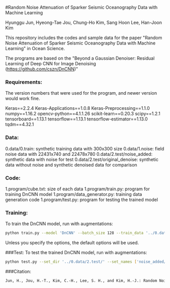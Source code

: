 #Random Noise Attenuation of Sparker Seismic Oceanography Data with Machine Learning

Hyunggu Jun, Hyeong-Tae Jou, Chung-Ho Kim, Sang Hoon Lee, Han-Joon Kim

This repository includes the codes and sample data for the paper
"Random Noise Attenuation of Sparker Seismic Oceanography Data with Machine Learning" in Ocean Science. 
 

The programs are based on the "Beyond a Gaussian Denoiser: Residual Learning of Deep CNN for Image Denoising (https://github.com/cszn/DnCNN)"

### Requirements:
The version numbers that were used for the program, and newer version would work fine. 

Keras==2.2.4
Keras-Applications==1.0.8
Keras-Preprocessing==1.1.0
numpy==1.16.2
opencv-python==4.1.1.26
scikit-learn==0.20.3
scipy==1.2.1
tensorboard==1.13.1
tensorflow==1.13.1
tensorflow-estimator==1.13.0
tqdm==4.32.1


### Data:
0.data/0.train: synthetic training data with 300x300 size
0.data/1.noise: field noise data with 22431x740 and 22478x780
0.data/2.test/noise_added: synthetic data with noise for test
0.data/2.test/original_denoise: synthetic data without noise and synthetic denoised data for comparison

### Code:
1.program/cube.txt: size of each data
1.program/train.py: program for training DnCNN model
1.program/data_generator.py: training data generation code
1.program/test.py: program for testing the trained model

### Training: 
To train the DnCNN model, run with augmentations:

```bash
python train.py --model 'DnCNN' --batch_size 128 --train_data '../0.data/0.train/' --noise_data '../0.data/1.noise/' --epoch 20
```

Unless you specify the options, the default options will be used.

###Test:
To test the trained DnCNN model, run with augmentations:

```bash
python test.py --set_dir '../0.data/2.test/' --set_names ['noise_added/'] --model_dir './models/DnCNN/' --model_name 'model_020.hdf5' --result_dir 'results'
```

###Citation:
```bash
Jun, H., Jou, H.-T., Kim, C.-H., Lee, S. H., and Kim, H.-J.: Random Noise Attenuation of Sparker Seismic Oceanography Data with Machine Learning, Ocean Sci. Discuss., https://doi.org/10.5194/os-2020-13, in review, 2020.
```